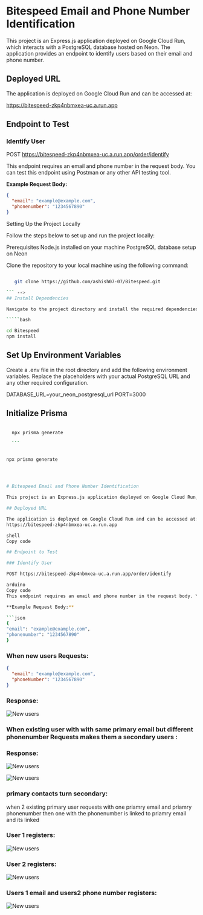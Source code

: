 # Bitespeed Email and Phone Number Identification

This project is an Express.js application deployed on Google Cloud Run, which interacts with a PostgreSQL database hosted on Neon. The application provides an endpoint to identify users based on their email and phone number.

## Deployed URL

The application is deployed on Google Cloud Run and can be accessed at:

https://bitespeed-zkp4nbmxea-uc.a.run.app

## Endpoint to Test

### Identify User

POST https://bitespeed-zkp4nbmxea-uc.a.run.app/order/identify

This endpoint requires an email and phone number in the request body. You can test this endpoint using Postman or any other API testing tool.

**Example Request Body:**

```json
{
  "email": "example@example.com",
  "phonenumber": "1234567890"
}
```

Setting Up the Project Locally

Follow the steps below to set up and run the project locally:

Prerequisites
Node.js installed on your machine
PostgreSQL database setup on Neon

Clone the repository to your local machine using the following command:

``````bash

   git clone https://github.com/ashish07-07/Bitespeed.git

``` -->
## Install Dependencies

Navigate to the project directory and install the required dependencies:

`````bash

cd Bitespeed
npm install

``````

## Set Up Environment Variables

Create a .env file in the root directory and add the following environment variables. Replace the placeholders with your actual PostgreSQL URL and any other required configuration.

DATABASE_URL=your_neon_postgresql_url
PORT=3000

## Initialize Prisma

````bash

  npx prisma generate

  ```


npx prisma generate




# Bitespeed Email and Phone Number Identification

This project is an Express.js application deployed on Google Cloud Run, which interacts with a PostgreSQL database hosted on Neon. The application provides an endpoint to identify users based on their email and phone number.

## Deployed URL

The application is deployed on Google Cloud Run and can be accessed at:
https://bitespeed-zkp4nbmxea-uc.a.run.app

shell
Copy code

## Endpoint to Test

### Identify User

POST https://bitespeed-zkp4nbmxea-uc.a.run.app/order/identify

arduino
Copy code
This endpoint requires an email and phone number in the request body. You can test this endpoint using Postman or any other API testing tool.

**Example Request Body:**

```json
{
"email": "example@example.com",
"phonenumber": "1234567890"
}
````

<!-- ## Setting Up the Project Locally

Follow the steps below to set up and run the project locally:

## Prerequisites

Node.js installed on your machine
PostgreSQL database setup on Neon

## Clone the Repository

Clone the repository to your local machine using the following command:

```bash

   git clone https://github.com/ashish07-07/Bitespeed.git

``` -->

### When new users Requests:

```json
{
  "email": "example@example.com",
  "phoneNumber": "1234567890"
}
```

### Response:

![New users](./PUBLIC/image.jpg)

### When existing user with with same primary email but different phonenumber Requests makes them a secondary users :

### Response:

![New users](./PUBLIC/image1.png)

![New users](./PUBLIC/image2.jpg)

### primary contacts turn secondary:

when 2 existing primary user requests with one priamry email and priamry phonenumber then one with the phonenumber is linked to priamry email and its linked

### User 1 registers:

![New users](./PUBLIC/image3.png)

### User 2 registers:

![New users](./PUBLIC/image4.png)

### Users 1 email and users2 phone number registers:

![New users](./PUBLIC/image5.png)
